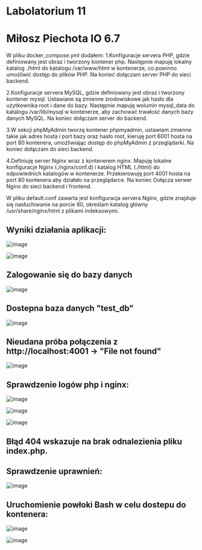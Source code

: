 # Labolatorium 11 
# Miłosz Piechota IO 6.7


W pliku docker_compose.yml dodałem:
1.Konfiguracje servera PHP, gdzie definiowany jest obraz i tworzony kontener php. Następnie mapuję lokalny katalog ./html do katalogu /var/www/html w kontenerze, co powinno umożliwić dostęp do plików PHP. Na konieć dołączam server PHP do sieci backend.

2.Konfiguracje servera MySQL, gdzie definiowany jest obraz i tworzony kontener mysql. Ustawiane są zmienne środowiskowe jak hasło dla użytkownika root i dane do bazy. Następnie mapuję wolumin mysql_data do katalogu /var/lib/mysql w kontenerze, aby zachować trwałość danych bazy danych MySQL. Na koniec dołączam server do backend.

3.W sekcji phpMyAdmin tworzę kontener phpmyadmin, ustawiam zmienne takie jak adres hosta i port bazy oraz hasło root, kieruję port 6001 hosta na port 80 kontenera, umożliwiając dostęp do phpMyAdmin z przeglądarki. Na koniec dołączam do sieci backend.

4.Definiuję server Nginx wraz z kontenerem nginx. Mapuję lokalne konfiguracje Nginx (./nginx/conf.d) i katalog HTML (./html) do odpowiednich katalogów w kontenerze. Przekierowuję port 4001 hosta na port 80 kontenera aby działało na przeglądarce. Na koniec Dołącza serwer Nginx do sieci backend i frontend.

W pliku default.conf zawarta jest konfiguracja servera Nginx, gdzie znajduje się nasłuchiwanie na porcie 80, określam katalog główny /usr/share/nginx/html z plikami indeksowymi. 

## Wyniki działania aplikacji:

![image](https://github.com/miloszpiechota/LEMP_Stack/assets/161620373/9ed88f99-b894-4f30-8bbd-e89325433a3f)

![image](https://github.com/miloszpiechota/LEMP_Stack/assets/161620373/72636ca7-9178-4e66-a6f2-169b6567bf03)


## Zalogowanie się do bazy danych 

![image](https://github.com/miloszpiechota/LEMP_Stack/assets/161620373/079fcbf2-a77d-4b19-863f-207d551a5912)


## Dostepna baza danych "test_db" 

![image](https://github.com/miloszpiechota/LEMP_Stack/assets/161620373/52a6ce3f-f237-476e-ab41-84308cfc23f7)


## Nieudana próba połączenia z http://localhost:4001 -> "File not found"

![image](https://github.com/miloszpiechota/LEMP_Stack/assets/161620373/33237e74-2903-4253-bea4-aa99046518aa)

## Sprawdzenie logów php i nginx:

![image](https://github.com/miloszpiechota/LEMP_Stack/assets/161620373/26e7bbac-1247-4706-94d6-fb1c71bbff44)

![image](https://github.com/miloszpiechota/LEMP_Stack/assets/161620373/c05f51dd-ea2e-464c-ade7-6e93a824f789)

![image](https://github.com/miloszpiechota/LEMP_Stack/assets/161620373/1279e78e-d8d2-43a8-b587-3e9279a98522)

## Błąd 404 wskazuje na brak odnalezienia pliku index.php.

## Sprawdzenie uprawnień:

![image](https://github.com/miloszpiechota/LEMP_Stack/assets/161620373/e349cc1c-76db-45a9-937f-49407f9e5025)

## Uruchomienie powłoki Bash w celu dostepu do kontenera:

![image](https://github.com/miloszpiechota/LEMP_Stack/assets/161620373/590edbca-c40d-421f-8c0e-7cfc745eddba)


![image](https://github.com/miloszpiechota/LEMP_Stack/assets/161620373/c0a9b849-5a69-4eca-9d79-65ab066b8821)










